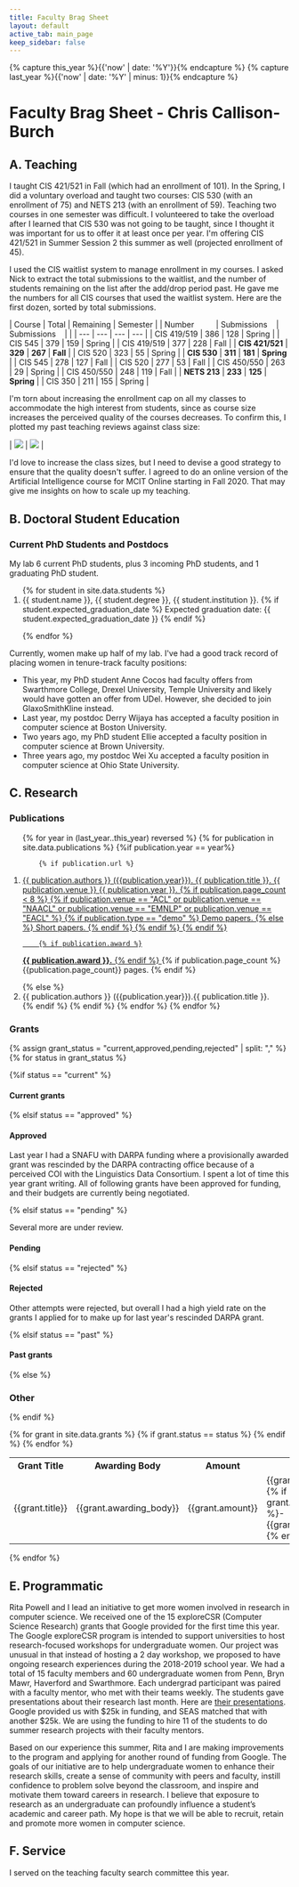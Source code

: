 ```yaml
---
title: Faculty Brag Sheet
layout: default
active_tab: main_page 
keep_sidebar: false 
---
```



{% capture this_year %}{{'now' | date: '%Y'}}{% endcapture %}
{% capture last_year %}{{'now' | date: '%Y'  | minus: 1}}{% endcapture %}

# Faculty Brag Sheet - Chris Callison-Burch 


## A. Teaching 


I taught CIS 421/521 in Fall (which had an enrollment of 101).  In the Spring, I did a voluntary overload and taught two courses: CIS 530 (with an enrollment of 75) and NETS 213 (with an enrollment of 59).  Teaching two courses in one semester was difficult.  I volunteered to take the overload after I learned that CIS 530 was not going to be taught, since I thought it was important for us to offer it at least once per year. I'm offering CIS 421/521 in Summer Session 2 this summer as well (projected enrollment of 45).  


I used the CIS waitlist system to manage enrollment in my courses.  I asked Nick to extract the total submissions to the waitlist, and the number of students remaining on the list after the add/drop period past. He gave me the numbers for all CIS courses that used the waitlist system. Here are the first dozen, sorted by total submissions.   

| Course  | Total  | Remaining | Semester | 
| Number &nbsp;&nbsp;&nbsp;&nbsp;&nbsp;&nbsp;&nbsp;&nbsp; | Submissions &nbsp;&nbsp; |  Submissions &nbsp;&nbsp; |  |
| --- | --- | --- | --- |
| CIS 419/519 | 386 | 128 | Spring |
| CIS 545   | 379 | 159 | Spring |
| CIS 419/519 | 377 | 228 | Fall |
| **CIS 421/521**  | **329** | **267** | **Fall** |
| CIS 520   | 323 | 55  | Spring |
| **CIS 530**   | **311** | **181** | **Spring** |
| CIS 545   | 278 | 127 | Fall |
| CIS 520   | 277 | 53  | Fall |
| CIS 450/550 | 263 | 29  | Spring |
| CIS 450/550 | 248 | 119 | Fall |
| **NETS 213**  | **233** | **125** | **Spring** |
| CIS 350   | 211 | 155 | Spring |

I'm torn about increasing the enrollment cap on all my classes to accommodate the high interest from students, since as course size increases the perceived quality of the courses decreases.  To confirm this, I plotted my past teaching reviews against class size:


| <img src="figures/course-quality-v-students-enrolled.png"  class="img-responsive" /> | <img src="figures/instructor-quality-v-students-enrolled.png"  class="img-responsive" /> |

I'd love to increase the class sizes, but I need to devise a good strategy to ensure that the quality doesn't suffer.  I agreed to do an online version of the Artificial Intelligence course for MCIT Online starting in Fall 2020.  That may give me insights on how to scale up my teaching.



## B.  Doctoral Student Education 


### Current PhD Students and Postdocs

My lab 6 current PhD students, plus 3 incoming PhD students, and 1 graduating PhD student. 


<ol>
    {% for student in site.data.students %}
<li> {{ student.name }},  {{ student.degree }}, {{ student.institution }}.
    {% if student.expected_graduation_date %}
Expected graduation date: {{ student.expected_graduation_date }}
    {% endif %}
</li>

  {% endfor %}
</ol>

Currently, women make up half of my lab.  I've had a good track record of placing women in tenure-track faculty positions:
* This year, my PhD student Anne Cocos had faculty offers from Swarthmore College, Drexel University, Temple University and likely would have gotten an offer from UDel.  However, she decided to join GlaxoSmithKline instead.
* Last year, my postdoc Derry Wijaya has accepted a faculty position in computer science at Boston University.  
* Two years ago, my PhD student Ellie accepted a faculty position in computer science at Brown University. 
* Three years ago, my postdoc Wei Xu  accepted a faculty position in computer science at Ohio State University.

## C.  Research 


### Publications


<ol>
  {% for year in (last_year..this_year) reversed %}
    {% for publication in site.data.publications %}
    {%if publication.year == year%}

        {% if publication.url %}
<li><a href="http://cis.upenn.edu/~ccb/{{ publication.url }}">
  {{ publication.authors }} ({{publication.year}}).
  {{ publication.title }}.
  {{ publication.venue }}  {{ publication.year }}.
        {% if publication.page_count < 8  %}
    {% if publication.venue == "ACL" or publication.venue == "NAACL" or publication.venue == "EMNLP" or publication.venue == "EACL" %}
            {% if publication.type == "demo" %}
        Demo papers.
      {% else %}
        Short papers.
      {% endif %}
    {% endif %}
  {% endif %}

        {% if publication.award %}
  <b> {{ publication.award }}.</b>
  {% endif %}
</a>
        {% if publication.page_count %}
    {{publication.page_count}} pages.
  {% endif %}
</li>
        {% else %}
<li>{{ publication.authors }} ({{publication.year}}).{{ publication.title }}.</li>
  {% endif %}
    {% endif %}
    {% endfor %}
  {% endfor %}
</ol>



<h3>Grants</h3>

{% assign grant_status = "current,approved,pending,rejected" | split: "," %}
{% for status in grant_status %}

<!-- print the grant status -->
{%if status == "current" %}
#### Current grants
{% elsif status == "approved" %}
#### Approved 

Last year I had a SNAFU with DARPA funding where a provisionally awarded grant was rescinded by the DARPA contracting office because of a perceived COI with the Linguistics Data Consortium.  I spent a lot of time this year grant writing.  All of following grants have been approved for funding, and their budgets are currently being negotiated.


{% elsif status == "pending" %}

Several more are under review.

#### Pending

{% elsif status == "rejected" %}


#### Rejected

Other attempts were rejected, but overall I had a high yield rate on the grants I applied for to make up for last year's rescinded DARPA grant.

{% elsif status == "past" %}
#### Past grants
{% else %}
### Other</h3>
{% endif %}


<table class="table"> 
  <tbody>
     <tr>
       <th>Grant Title</th>
       <th>Awarding Body</th>
       <th>Amount</th>
       <th>Dates</th>
       <th>PI Info</th>
     </tr>
  {% for grant in site.data.grants %}
    {% if grant.status == status %}
     <tr>
       <td>{{grant.title}}</td>
       <td>{{grant.awarding_body}}</td>
       <td>{{grant.amount}}</td>
       <td>{{grant.start_date}}{% if grant.end_date %}-{{grant.end_date}}{% endif %}</td>
       <td>{% if grant.PI_info %}{{grant.PI_info}}{% endif %}</td>
     </tr>
     {% endif %}
  {% endfor %}
  </tbody>
</table>

{% endfor %}


## E. Programmatic 

Rita Powell and I lead an initiative to get more women involved in research in computer science. We received one of the 15 exploreCSR (Computer Science Research) grants that Google provided for the first time this year.  The Google exploreCSR program is intended to support universities to host research-focused workshops for undergraduate women. Our project was unusual in that instead of hosting a 2 day workshop, we proposed to have ongoing research experiences during the 2018-2019 school year.  We had a total of 15 faculty members and 60 undergraduate women from Penn, Bryn Mawr, Haverford and Swarthmore.  Each undergrad participant was paired with a faculty mentor, who met with their teams weekly. The students gave  presentations about their research last month.  Here are [their  presentations](https://drive.google.com/drive/folders/1QHDF76Ks1uaVja0HLdPZFY9lQ-0_6eiZ?usp=sharing). Google provided us with $25k in funding, and SEAS matched that with another $25k.  We are using the funding to hire 11 of the students to do summer research projects with their faculty mentors.  


Based on our experience this summer, Rita and I are making improvements to the program and applying for another round of funding from Google.  The goals of our initiative are to help undergraduate women to enhance their research skills, create a sense of community with peers and faculty, instill confidence to problem solve beyond the classroom, and inspire and motivate them toward careers in research.
I believe that exposure to research as an undergraduate can profoundly influence a student’s academic and career path. My hope is that we will be able to recruit, retain and promote more women in computer science. 




## F. Service 

I served on the teaching faculty search committee this year.  

